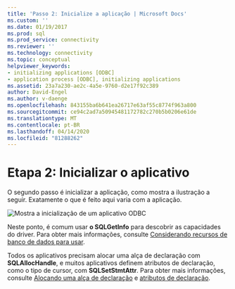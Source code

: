 ```yaml
---
title: 'Passo 2: Inicialize a aplicação | Microsoft Docs'
ms.custom: ''
ms.date: 01/19/2017
ms.prod: sql
ms.prod_service: connectivity
ms.reviewer: ''
ms.technology: connectivity
ms.topic: conceptual
helpviewer_keywords:
- initializing applications [ODBC]
- application process [ODBC], initializing applications
ms.assetid: 23a7a230-ae2c-4a5e-9760-d2e17f92c389
author: David-Engel
ms.author: v-daenge
ms.openlocfilehash: 843155ba6b641ea26717e63af55c8774f963a800
ms.sourcegitcommit: ce94c2ad7a50945481172782c270b5b0206e61de
ms.translationtype: MT
ms.contentlocale: pt-BR
ms.lasthandoff: 04/14/2020
ms.locfileid: "81288262"
---
```

# <a name="step-2-initialize-the-application"></a>Etapa 2: Inicializar o aplicativo
O segundo passo é inicializar a aplicação, como mostra a ilustração a seguir. Exatamente o que é feito aqui varia com a aplicação.  
  
 ![Mostra a inicialização de um aplicativo ODBC](../../../odbc/reference/develop-app/media/pr12.gif "pr12")  
  
 Neste ponto, é comum usar **o SQLGetInfo** para descobrir as capacidades do driver. Para obter mais informações, consulte [Considerando recursos de banco de dados para usar](../../../odbc/reference/develop-app/considering-database-features-to-use.md).  
  
 Todos os aplicativos precisam alocar uma alça de declaração com **SQLAllocHandle**, e muitos aplicativos definem atributos de declaração, como o tipo de cursor, com **SQLSetStmtAttr**. Para obter mais informações, consulte [Alocando uma alça de declaração](../../../odbc/reference/develop-app/allocating-a-statement-handle-odbc.md) e [atributos de declaração](../../../odbc/reference/develop-app/statement-attributes.md).
